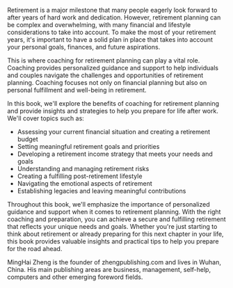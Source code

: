 
Retirement is a major milestone that many people eagerly look forward to after years of hard work and dedication. However, retirement planning can be complex and overwhelming, with many financial and lifestyle considerations to take into account. To make the most of your retirement years, it's important to have a solid plan in place that takes into account your personal goals, finances, and future aspirations.

This is where coaching for retirement planning can play a vital role. Coaching provides personalized guidance and support to help individuals and couples navigate the challenges and opportunities of retirement planning. Coaching focuses not only on financial planning but also on personal fulfillment and well-being in retirement.

In this book, we'll explore the benefits of coaching for retirement planning and provide insights and strategies to help you prepare for life after work. We'll cover topics such as:

* Assessing your current financial situation and creating a retirement budget
* Setting meaningful retirement goals and priorities
* Developing a retirement income strategy that meets your needs and goals
* Understanding and managing retirement risks
* Creating a fulfilling post-retirement lifestyle
* Navigating the emotional aspects of retirement
* Establishing legacies and leaving meaningful contributions

Throughout this book, we'll emphasize the importance of personalized guidance and support when it comes to retirement planning. With the right coaching and preparation, you can achieve a secure and fulfilling retirement that reflects your unique needs and goals. Whether you're just starting to think about retirement or already preparing for this next chapter in your life, this book provides valuable insights and practical tips to help you prepare for the road ahead.

MingHai Zheng is the founder of zhengpublishing.com and lives in Wuhan, China. His main publishing areas are business, management, self-help, computers and other emerging foreword fields.
